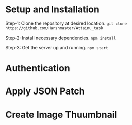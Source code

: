 # Setup and Installation

Step-1: Clone the repository at desired location.
        `git clone https://github.com/Harshmaster/Attainu_task`

Step-2: Install necessary dependencies.
        `npm install`

Step-3: Get the server up and running.
        `npm start`

# Authentication

 
# Apply JSON Patch

# Create Image Thuumbnail